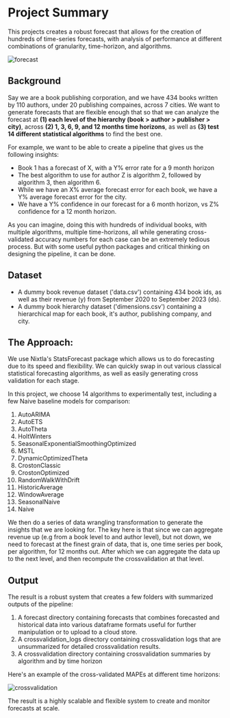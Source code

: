 # Project Summary

This projects creates a robust forecast that allows for the creation of hundreds of time-series forecasts, with analysis of performance at different combinations of granularity, time-horizon, and algorithms. 

![forecast](https://github.com/dkwik/nixtla-forecasting-at-scale/assets/89932747/31f6e0b6-1b9c-43eb-9555-79bbb4a863fd)

## Background
Say we are a book publishing corporation, and we have 434 books written by 110 authors, under 20 publishing compaines, across 7 cities. We want to generate forecasts that are flexible enough that so that we can analyze the forecast at **(1) each level of the hierarchy (book > author > publisher > city)**, across **(2) 1, 3, 6, 9, and 12 months time horizons**, as well as **(3) test 14 different statistical algorithms** to find the best one. 

For example, we want to be able to create a pipeline that gives us the following insights:
- Book 1 has a forecast of X, with a Y% error rate for a 9 month horizon
- The best algorithm to use for author Z is algorithm 2, followed by algorithm 3, then algorithm 6.
- While we have an X% average forecast error for each book, we have a Y% average forecast error for the city.
- We have a Y% confidence in our forecast for a 6 month horizon, vs Z% confidence for a 12 month horizon.

As you can imagine, doing this with hundreds of individual books, with multiple algorithms, multiple time-horizons, all while generating cross-validated accuracy numbers for each case can be an extremely tedious process. But with some useful python packages and critical thinking on designing the pipeline, it can be done.

## Dataset
- A dummy book revenue dataset ('data.csv') containing 434 book ids, as well as their revenue (y) from September 2020 to September 2023 (ds). 
- A dummy book hierarchy dataset ('dimensions.csv') containing a hierarchical map for each book, it's author, publishing company, and city.


## The Approach:
We use Nixtla's StatsForecast package which allows us to do forecasting due to its speed and flexibility. We can quickly swap in out various classical statistical forecasting algorithms, as well as easily generating cross validation for each stage. 

In this project, we choose 14 algorithms to experimentally test, including a few Naive baseline models for comparison:

1. AutoARIMA
2. AutoETS
3. AutoTheta
4. HoltWinters
5. SeasonalExponentialSmoothingOptimized
6. MSTL
7. DynamicOptimizedTheta
8. CrostonClassic
9. CrostonOptimized
10. RandomWalkWithDrift
11. HistoricAverage
12. WindowAverage
13. SeasonalNaive
14. Naive

We then do a series of data wrangling transformation to generate the insights that we are looking for. The key here is that since we can aggregate revenue up (e.g from a book level to and author level), but not down, we need to forecast at the finest grain of data, that is, one time series per book, per algorithm, for 12 months out. After which we can aggregate the data up to the next level, and then recompute the crossvalidation at that level.

## Output
The result is a robust system that creates a few folders with summarized outputs of the pipeline:

 1. A forecast directory containing forecasts that combines forecasted and historical data into various dataframe formats useful for further manipulation or to upload to a cloud store.
 2. A crossvalidation_logs directory containing crossvalidation logs that are unsummarized for detailed crossvalidation results.
 3. A crossvalidation directory containing crossvalidation summaries by algorithm and by time horizon

Here's an example of the cross-validated MAPEs at different time horizons:

![crossvalidation](https://github.com/dkwik/nixtla-forecasting-at-scale/assets/89932747/5e721237-3a82-4467-a5d8-6a7c96a965d0)

The result is a highly scalable and flexible system to create and monitor forecasts at scale.
